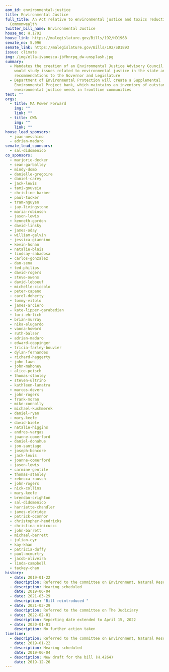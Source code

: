 ```yaml
---
aom_id: environmental-justice
title: Environmental Justice
full_title: An Act relative to environmental justice and toxics reduction in the
  Commonwealth
twitter_bill_name: Environmental Justice
house_no: H.1792
house_link: https://malegislature.gov/Bills/192/HD1968
senate_no: S.996
senate_link: https://malegislature.gov/Bills/192/SD1893
issue: climate
img: /img/ella-ivanescu-jbfhnrpq_dw-unsplash.jpg
summary:
  - Mandates the creation of an Environmental Justice Advisory Council, which
    would study issues related to environmental justice in the state and provide
    recommendations to the Governor and Legislature
  - Department of Environmental Protection will create a Supplemental
    Environmental Project bank, which maintains an inventory of outstanding
    environmental justice needs in frontline communities
text: ""
orgs:
  - title: MA Power Forward
    img: ""
    link: ""
  - title: CWA
    img: ""
    link: ""
house_lead_sponsors:
  - joan-meschino
  - adrian-madaro
senate_lead_sponsors:
  - sal-didomenico
co_sponsors:
  - marjorie-decker
  - sean-garballey
  - mindy-domb
  - danielle-gregoire
  - daniel-carey
  - jack-lewis
  - tami-gouveia
  - christine-barber
  - paul-tucker
  - tram-nguyen
  - jay-livingstone
  - maria-robinson
  - jason-lewis
  - kenneth-gordon
  - david-linsky
  - james-oday
  - william-galvin
  - jessica-giannino
  - kevin-honan
  - natalie-blais
  - lindsay-sabadosa
  - carlos-gonzalez
  - dan-sena
  - ted-philips
  - david-rogers
  - steve-owens
  - david-leboeuf
  - michelle-ciccolo
  - peter-capano
  - carol-doherty
  - tommy-vitolo
  - james-arciero
  - kate-lipper-garabedian
  - lori-ehrlich
  - brian-murray
  - nika-elugardo
  - vanna-howard
  - ruth-balser
  - adrian-madaro
  - edward-coppinger
  - tricia-farley-bouvier
  - dylan-fernandes
  - richard-haggerty
  - john-lawn
  - john-mahoney
  - alice-peisch
  - thomas-stanley
  - steven-ultrino
  - kathleen-lanatra
  - marcos-devers
  - john-rogers
  - frank-moran
  - mike-connolly
  - michael-kushmerek
  - daniel-ryan
  - mary-keefe
  - david-biele
  - natalie-higgins
  - andres-vargas
  - joanne-comerford
  - daniel-donahue
  - jon-santiago
  - joseph-boncore
  - jack-lewis
  - joanne-comerford
  - jason-lewis
  - carmine-gentile
  - thomas-stanley
  - rebecca-rausch
  - john-rogers
  - nick-collins
  - mary-keefe
  - brendan-crighton
  - sal-didomenico
  - harriette-chandler
  - james-eldridge
  - patrick-oconnor
  - christopher-hendricks
  - christina-minicucci
  - john-barrett
  - michael-barrett
  - julian-cyr
  - kay-khan
  - patricia-duffy
  - paul-mcmurtry
  - jacob-oliveira
  - linda-campbell
  - tackey-chan
history:
  - date: 2019-01-22
    description: Referred to the committee on Environment, Natural Resources and Agriculture
  - description: Hearing scheduled
    date: 2019-06-04
  - date: 2021-03-29
    description: "Bill reintroduced "
  - date: 2021-03-29
    description: Referred to the committee on The Judiciary
  - date: 2022-02-01
    description: Reporting date extended to April 15, 2022
  - date: 2020-01-01
    description: No further action taken
timeline:
  - description: Referred to the committee on Environment, Natural Resources and Agriculture
    date: 2019-01-22
  - description: Hearing scheduled
    date: 2019-06-04
  - description: New draft for the bill (H.4264)
    date: 2019-12-26
---
```

